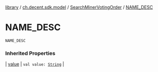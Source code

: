 [library](../../index.md) / [ch.decent.sdk.model](../index.md) / [SearchMinerVotingOrder](index.md) / [NAME_DESC](./-n-a-m-e_-d-e-s-c.md)

# NAME_DESC

`NAME_DESC`

### Inherited Properties

| [value](value.md) | `val value: `[`String`](https://kotlinlang.org/api/latest/jvm/stdlib/kotlin/-string/index.html) |

